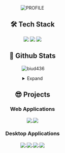 <div align="center">
  
![PROFILE](https://capsule-render.vercel.app/api?type=waving&height=120&text=&fontAlign=25&fontAlignY=40&color=gradient)
  
<h2>🛠 Tech Stack</h2>
<img src="https://img.shields.io/badge/nestjs-%23E0234E.svg?style=for-the-badge&logo=nestjs&logoColor=white" />
<img src="https://img.shields.io/badge/MySQL-005C84?style=for-the-badge&logo=mysql&logoColor=white" />
<img src="https://img.shields.io/badge/TypeScript-007ACC?style=for-the-badge&logo=typescript&logoColor=white" />

## 🧳 Github Stats

<p>&nbsp;<img align="center" src="https://github-readme-stats-biud436.vercel.app/api?username=biud436&show_icons=true&locale=en&theme=transparent&count_private=true&hide=contribs,prs" alt="biud436" /></p>
<details>
<summary>Expand</summary>
<img src="./github-metrics.svg">
</details>


        
## 😎 Projects

### Web Applications

  <a href="https://github.com/biud436/blog-api-server">
    <img align="center" src="https://github-readme-stats-biud436.vercel.app/api/pin/?username=biud436&repo=blog-api-server&theme=transparent"/>
  </a>  
  
  <a href="https://github.com/biud436/blog-front">
    <img align="center" src="https://github-readme-stats-biud436.vercel.app/api/pin/?username=biud436&repo=blog-front&theme=transparent"/>
  </a>

### Desktop Applications

  <a href="https://github.com/biud436/InitialEditor">
    <img align="center" src="https://github-readme-stats-biud436.vercel.app/api/pin/?username=biud436&repo=InitialEditor&theme=transparent"/>
  </a>
  
  <a href="https://github.com/biud436/Initial2D">
    <img align="center" src="https://github-readme-stats-biud436.vercel.app/api/pin/?username=biud436&repo=Initial2D&theme=transparent"/>
  </a>  
  
  <a href="https://github.com/biud436/MV-App-Builder">
    <img align="center" src="https://github-readme-stats-biud436.vercel.app/api/pin/?username=biud436&repo=MV-App-Builder&theme=transparent"/>
  </a>    
  
  <a href="https://github.com/biud436/vscode-rgss-script-compiler">
    <img align="center" src="https://github-readme-stats-biud436.vercel.app/api/pin/?username=biud436&repo=vscode-rgss-script-compiler&theme=transparent"/>
  </a>    

</div>
